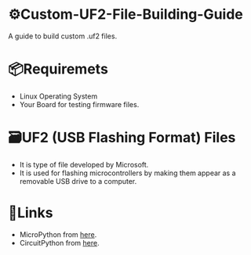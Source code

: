 # ⚙️Custom-UF2-File-Building-Guide
A guide to build custom .uf2 files.

# 📦Requiremets
- Linux Operating System
- Your Board for testing firmware files.

# 🗃️UF2 (USB Flashing Format) Files
- It is type of file developed by Microsoft.
- It is used for flashing microcontrollers by making them appear as a removable USB drive to a computer.

# 🔗Links
- MicroPython from [here](https://github.com/wirebits/Custom-UF2-File-Building-Guide/tree/main/MicroPython).
- CircuitPython from [here](https://github.com/wirebits/Custom-UF2-File-Building-Guide/tree/main/CircuitPython).
